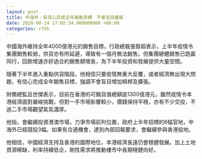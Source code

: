 ```yaml
---
layout: post
title: 中海外：有信心完成全年銷售目標　不會盲目擴張
date: 2020-08-24 17:02:54.000000000 +08:00
categories: rthk
---
```


中國海外維持全年4000億港元的銷售目標，行政總裁張智超表示，上半年疫情令集團銷售較弱，供貨亦有所延遲，導致有一個月無法銷售。但集團總體銷售已跑贏同行，回款增速亦好過合約銷售額增長，為下半年投資和發展提供大量空間。

隨著下半年進入重點供貨階段，他相信只要疫情無重大反覆，或者經濟無出現大問題，有信心完成全年銷售目標，強調不會盲目增加槓桿及擴張。

財務總監呂世傑表示，目前在香港的可銷貨值總額逾1300億港元，雖然疫情令本港經濟面對嚴峻挑戰，但對一手市場影響較小，價錢保持平穩，亦有不少交投，不過二手市場觀望氣氛濃厚。
 
他指，會繼續投資港澳市場，力爭市場前列位置，政府上半年招標的6幅官地，中海外已經競投3幅。如果有合適機會，達到內部回報要求，會繼續參與香港投地。

他相信，中國經濟支持及香港的國際地位，本港經濟長遠仍會穩健發展。加上土地資源稀缺，利率持續低企，剛性需求將推動樓市中長期穩健向好。
